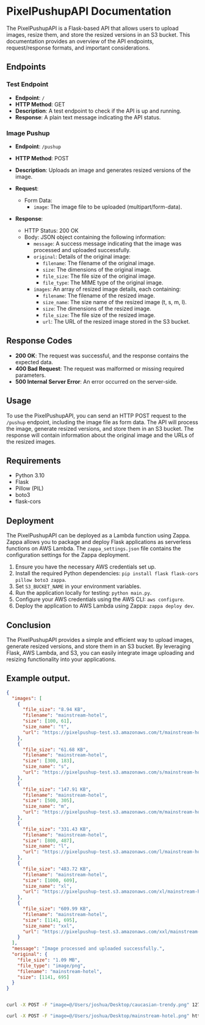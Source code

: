 # PixelPushupAPI Documentation

The PixelPushupAPI is a Flask-based API that allows users to upload images, resize them, and store the resized versions in an S3 bucket. This documentation provides an overview of the API endpoints, request/response formats, and important considerations.

## Endpoints

### Test Endpoint

- **Endpoint**: `/`
- **HTTP Method**: GET
- **Description**: A test endpoint to check if the API is up and running.
- **Response**: A plain text message indicating the API status.

### Image Pushup

- **Endpoint**: `/pushup`
- **HTTP Method**: POST
- **Description**: Uploads an image and generates resized versions of the image.
- **Request**:

  - Form Data:
    - `image`: The image file to be uploaded (multipart/form-data).

- **Response**:
  - HTTP Status: 200 OK
  - Body: JSON object containing the following information:
    - `message`: A success message indicating that the image was processed and uploaded successfully.
    - `original`: Details of the original image:
      - `filename`: The filename of the original image.
      - `size`: The dimensions of the original image.
      - `file_size`: The file size of the original image.
      - `file_type`: The MIME type of the original image.
    - `images`: An array of resized image details, each containing:
      - `filename`: The filename of the resized image.
      - `size_name`: The size name of the resized image (t, s, m, l).
      - `size`: The dimensions of the resized image.
      - `file_size`: The file size of the resized image.
      - `url`: The URL of the resized image stored in the S3 bucket.

## Response Codes

- **200 OK**: The request was successful, and the response contains the expected data.
- **400 Bad Request**: The request was malformed or missing required parameters.
- **500 Internal Server Error**: An error occurred on the server-side.

## Usage

To use the PixelPushupAPI, you can send an HTTP POST request to the `/pushup` endpoint, including the image file as form data. The API will process the image, generate resized versions, and store them in an S3 bucket. The response will contain information about the original image and the URLs of the resized images.

## Requirements

- Python 3.10
- Flask
- Pillow (PIL)
- boto3
- flask-cors

## Deployment

The PixelPushupAPI can be deployed as a Lambda function using Zappa. Zappa allows you to package and deploy Flask applications as serverless functions on AWS Lambda. The `zappa_settings.json` file contains the configuration settings for the Zappa deployment.

1. Ensure you have the necessary AWS credentials set up.
2. Install the required Python dependencies: `pip install flask flask-cors pillow boto3 zappa`.
3. Set `S3_BUCKET_NAME` in your environment variables.
4. Run the application locally for testing: `python main.py`.
5. Configure your AWS credentials using the AWS CLI: `aws configure`.
6. Deploy the application to AWS Lambda using Zappa: `zappa deploy dev`.

## Conclusion

The PixelPushupAPI provides a simple and efficient way to upload images, generate resized versions, and store them in an S3 bucket. By leveraging Flask, AWS Lambda, and S3, you can easily integrate image uploading and resizing functionality into your applications.

## Example output.

```json
{
  "images": [
    {
      "file_size": "8.94 KB",
      "filename": "mainstream-hotel",
      "size": [100, 61],
      "size_name": "t",
      "url": "https://pixelpushup-test.s3.amazonaws.com/t/mainstream-hotel.webp"
    },
    {
      "file_size": "61.68 KB",
      "filename": "mainstream-hotel",
      "size": [300, 183],
      "size_name": "s",
      "url": "https://pixelpushup-test.s3.amazonaws.com/s/mainstream-hotel.webp"
    },
    {
      "file_size": "147.91 KB",
      "filename": "mainstream-hotel",
      "size": [500, 305],
      "size_name": "m",
      "url": "https://pixelpushup-test.s3.amazonaws.com/m/mainstream-hotel.webp"
    },
    {
      "file_size": "331.43 KB",
      "filename": "mainstream-hotel",
      "size": [800, 487],
      "size_name": "l",
      "url": "https://pixelpushup-test.s3.amazonaws.com/l/mainstream-hotel.webp"
    },
    {
      "file_size": "483.72 KB",
      "filename": "mainstream-hotel",
      "size": [1000, 609],
      "size_name": "xl",
      "url": "https://pixelpushup-test.s3.amazonaws.com/xl/mainstream-hotel.webp"
    },
    {
      "file_size": "609.99 KB",
      "filename": "mainstream-hotel",
      "size": [1141, 695],
      "size_name": "xxl",
      "url": "https://pixelpushup-test.s3.amazonaws.com/xxl/mainstream-hotel.webp"
    }
  ],
  "message": "Image processed and uploaded successfully.",
  "original": {
    "file_size": "1.09 MB",
    "file_type": "image/png",
    "filename": "mainstream-hotel",
    "size": [1141, 695]
  }
}
```

```sh

curl -X POST -F "image=@/Users/joshua/Desktop/caucasian-trendy.png" 127.0.0.1:5000/pushup | jq

curl -X POST -F "image=@/Users/joshua/Desktop/mainstream-hotel.png" https://knadac9lf1.execute-api.us-east-1.amazonaws.com/dev/pushup | jq

```
